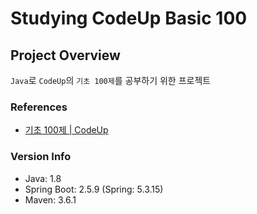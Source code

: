 # Studying CodeUp Basic 100

## Project Overview

`Java`로 `CodeUp`의 `기초 100제`를 공부하기 위한 프로젝트

### References

- [기초 100제 | CodeUp](https://codeup.kr/problemsetsol.php?psid=23 "기초 100제")

### Version Info

- Java: 1.8
- Spring Boot: 2.5.9 (Spring: 5.3.15)
- Maven: 3.6.1
